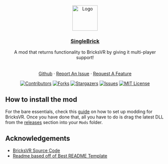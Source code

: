 <!--
This README.md template was NOT orginally created by me(notbeer)! This is a fork of:
https://github.com/othneildrew/Best-README-Template
-->


<!-- PROJECT LOGO -->
<br />
<p align="center">
<a href="https://github.com/BricksVR-Modding/BricksVR-Modding-Guide">
    <img src="https://avatars.githubusercontent.com/u/94014912?s=200&v=4" alt="Logo" width="80" height="80">
  </a>
  <h3 align="center"><u>SingleBrick</u></h3>

  <p align="center">
    A mod that returns functionality to BricksVR by giving it multi-player support!
    <br />
    <br />
    <br />
    <a href="https://github.com/BricksVR-Modding/SingleBrick">Github</a>
    ·
    <a href="https://github.com/BricksVR-Modding/SingleBrick/issues/new">Report An Issue</a>
    ·
    <a href="https://github.com/BricksVR-Modding/SingleBrick/issues/new">Request A Feature</a>
  </p>
</p>
<div align="center">

  [![Contributors][contributors-shield]][contributors-url]
  [![Forks][forks-shield]][forks-url]
  [![Stargazers][stars-shield]][stars-url]
  [![Issues][issues-shield]][issues-url]
  [![MIT License][license-shield]][license-url]
</div>

## How to install the mod

For the bare essentials, check this [guide](https://github.com/BricksVR-Modding/SingleBrick) on how to set up modding for BricksVR. Once you have done that, all you have to do is drag the latest DLL from the [releases](https://github.com/BricksVR-Modding/SingleBrick/releases) section into your `Mods` folder.


## Acknowledgements

* [BricksVR Source Code](https://github.com/d12/bricksvr-game)
* [Readme based off of Best README Template](https://github.com/othneildrew/Best-README-Template)

[contributors-shield]: https://img.shields.io/github/contributors/BricksVR-Modding/SingleBrick.svg?style=for-the-badge
[contributors-url]: https://github.com/BricksVR-Modding/SingleBrick/graphs/contributors
[forks-shield]: https://img.shields.io/github/forks/BricksVR-Modding/SingleBrick.svg?style=for-the-badge
[forks-url]: https://github.com/https://github.com/BricksVR-Modding/SingleBrick/network/members
[stars-shield]: https://img.shields.io/github/stars/BricksVR-Modding/SingleBrick.svg?style=for-the-badge
[stars-url]: https://github.com/BricksVR-Modding/SingleBrickstargazers
[issues-shield]: https://img.shields.io/github/issues/BricksVR-Modding/SingleBrick.svg?style=for-the-badge
[issues-url]: https://github.com/BricksVR-Modding/SingleBrick
[license-shield]: https://img.shields.io/github/license/BricksVR-Modding/SingleBrick.svg?style=for-the-badge
[license-url]: https://github.com/BricksVR-Modding/SingleBrick/blob/master/LICENSE.md

